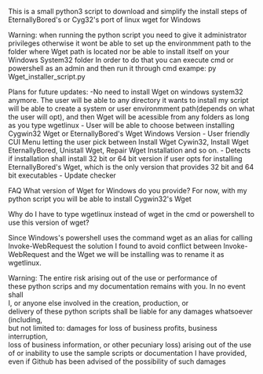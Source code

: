This is a small python3 script to download and simplify the install steps of  EternallyBored's or Cyg32's port of linux wget for Windows


Warning: when running the python script you need to give it administrator privileges otherwise it wont be able to set up the environmment path to the folder where Wget path is located nor be able to install itself on your Windows System32 folder 
In order to do that you can execute cmd or powershell as an admin and then run it through cmd
exampe: py Wget_installer_script.py



Plans for future updates:
    -No need to install Wget on windows system32 anymore. The user will be able to any directory it wants to install my script will be able to create a system or user environmment path(depends on what the user will opt), and then Wget will be acessible from any folders as long as you type wgetlinux
    - User will be able to choose between installing Cygwin32 Wget or EternallyBored's Wget Windows Version 
    - User friendly CUI Menu letting the user pick between Install Wget Cywin32, Install Wget EternallyBored, Unistall Wget, Repair Wget Installation and so on.
    - Detects if installation shall install 32 bit or 64 bit version if user opts for installing EternallyBored's Wget, which is the only version that provides 32 bit and 64 bit executables
    - Update checker



FAQ
What version of Wget for Windows do you provide?
    For now, with my python script you will be able to install Cygwin32's Wget

Why do I have to type wgetlinux instead of wget in the cmd or powershell to use this version of wget? 

Since Windows's powershell uses the command wget as an alias for calling Invoke-WebRequest the solution I found to avoid conflict between Invoke-WebRequest and the Wget we will be installing was to rename it as wgetlinux.



Warning:
The entire risk arising out of the use or performance of   
these python scrips and my documentation remains with you. In no event shall  
I, or anyone else involved in the creation, production, or   
delivery of these python scripts shall be liable for any damages whatsoever (including,  
but not limited to: damages for loss of business profits, business interruption,  
loss of business information, or other pecuniary loss) arising out of the use  
of or inability to use the sample scripts or documentation I have provided, even if Github 
has been advised of the possibility of such damages  